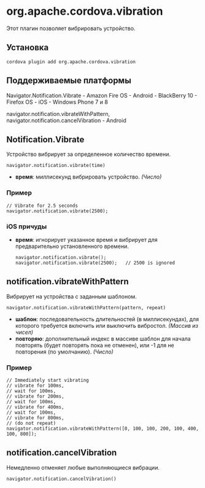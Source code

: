 <!---
    Licensed to the Apache Software Foundation (ASF) under one
    or more contributor license agreements.  See the NOTICE file
    distributed with this work for additional information
    regarding copyright ownership.  The ASF licenses this file
    to you under the Apache License, Version 2.0 (the
    "License"); you may not use this file except in compliance
    with the License.  You may obtain a copy of the License at

      http://www.apache.org/licenses/LICENSE-2.0

    Unless required by applicable law or agreed to in writing,
    software distributed under the License is distributed on an
    "AS IS" BASIS, WITHOUT WARRANTIES OR CONDITIONS OF ANY
    KIND, either express or implied.  See the License for the
    specific language governing permissions and limitations
    under the License.
-->

# org.apache.cordova.vibration

Этот плагин позволяет вибрировать устройство.

## Установка

    cordova plugin add org.apache.cordova.vibration
    

## Поддерживаемые платформы

Navigator.Notification.Vibrate - Amazon Fire OS - Android - BlackBerry 10 - Firefox OS - iOS - Windows Phone 7 и 8

navigator.notification.vibrateWithPattern,  
navigator.notification.cancelVibration - Android

## Notification.Vibrate

Устройство вибрирует за определенное количество времени.

    navigator.notification.vibrate(time)
    

*   **время**: миллисекунд вибрировать устройство. *(Число)*

### Пример

    // Vibrate for 2.5 seconds
    navigator.notification.vibrate(2500);
    

### iOS причуды

*   **время**: игнорирует указанное время и вибрирует для предварительно установленного времени.
    
        navigator.notification.vibrate();
        navigator.notification.vibrate(2500);   // 2500 is ignored
        

## notification.vibrateWithPattern

Вибрирует на устройства с заданным шаблоном.

    navigator.notification.vibrateWithPattern(pattern, repeat)
    

*   **шаблон**: последовательность длительностей (в миллисекундах), для которого требуется включить или выключить вибростол. *(Массив из чисел)*
*   **повторяю**: дополнительный индекс в массиве шаблон для начала повторять (будет повторять пока не отменен), или -1 для не повторения (по умолчанию). *(Число)*

### Пример

    // Immediately start vibrating
    // vibrate for 100ms,
    // wait for 100ms,
    // vibrate for 200ms,
    // wait for 100ms,
    // vibrate for 400ms,
    // wait for 100ms,
    // vibrate for 800ms,
    // (do not repeat)
    navigator.notification.vibrateWithPattern([0, 100, 100, 200, 100, 400, 100, 800]);
    

## notification.cancelVibration

Немедленно отменяет любые выполняющиеся вибрации.

    navigator.notification.cancelVibration()